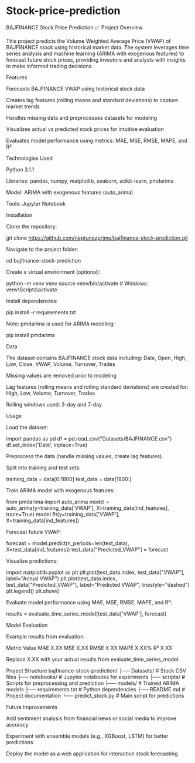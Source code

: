 # Stock-price-prediction

BAJFINANCE Stock Price Prediction 📈
Project Overview

This project predicts the Volume Weighted Average Price (VWAP) of BAJFINANCE stock using historical market data. The system leverages time series analysis and machine learning (ARIMA with exogenous features) to forecast future stock prices, providing investors and analysts with insights to make informed trading decisions.

Features

Forecasts BAJFINANCE VWAP using historical stock data

Creates lag features (rolling means and standard deviations) to capture market trends

Handles missing data and preprocesses datasets for modeling

Visualizes actual vs predicted stock prices for intuitive evaluation

Evaluates model performance using metrics: MAE, MSE, RMSE, MAPE, and R²

Technologies Used

Python 3.1.1

Libraries: pandas, numpy, matplotlib, seaborn, scikit-learn, pmdarima

Model: ARIMA with exogenous features (auto_arima)

Tools: Jupyter Notebook

Installation

Clone the repository:

git clone https://github.com/neptunezprime/bajfinance-stock-prediction.git


Navigate to the project folder:

cd bajfinance-stock-prediction


Create a virtual environment (optional):

python -m venv venv
source venv/bin/activate  # Windows: venv\Scripts\activate


Install dependencies:

pip install -r requirements.txt


Note: pmdarima is used for ARIMA modeling:

pip install pmdarima

Data

The dataset contains BAJFINANCE stock data including:
Date, Open, High, Low, Close, VWAP, Volume, Turnover, Trades

Missing values are removed prior to modeling

Lag features (rolling means and rolling standard deviations) are created for:
High, Low, Volume, Turnover, Trades

Rolling windows used: 3-day and 7-day

Usage

Load the dataset:

import pandas as pd
df = pd.read_csv("Datasets/BAJFINANCE.csv")
df.set_index('Date', inplace=True)


Preprocess the data (handle missing values, create lag features).

Split into training and test sets:

training_data = data[0:1800]
test_data = data[1800:]


Train ARIMA model with exogenous features:

from pmdarima import auto_arima
model = auto_arima(y=training_data['VWAP'], X=training_data[ind_features], trace=True)
model.fit(y=training_data['VWAP'], X=training_data[ind_features])


Forecast future VWAP:

forecast = model.predict(n_periods=len(test_data), X=test_data[ind_features])
test_data["Predicted_VWAP"] = forecast


Visualize predictions:

import matplotlib.pyplot as plt
plt.plot(test_data.index, test_data["VWAP"], label="Actual VWAP")
plt.plot(test_data.index, test_data["Predicted_VWAP"], label="Predicted VWAP", linestyle="dashed")
plt.legend()
plt.show()


Evaluate model performance using MAE, MSE, RMSE, MAPE, and R²:

results = evaluate_time_series_model(test_data['VWAP'], forecast)

Model Evaluation

Example results from evaluation:

Metric	Value
MAE	X.XX
MSE	X.XX
RMSE	X.XX
MAPE	X.XX%
R²	X.XX

Replace X.XX with your actual results from evaluate_time_series_model.

Project Structure
bajfinance-stock-prediction/
├── Datasets/             # Stock CSV files
├── notebooks/            # Jupyter notebooks for experiments
├── scripts/              # Scripts for preprocessing and prediction
├── models/               # Trained ARIMA models
├── requirements.txt      # Python dependencies
├── README.md             # Project documentation
└── predict_stock.py      # Main script for predictions

Future Improvements

Add sentiment analysis from financial news or social media to improve accuracy

Experiment with ensemble models (e.g., XGBoost, LSTM) for better predictions

Deploy the model as a web application for interactive stock forecasting
